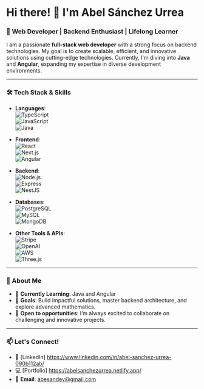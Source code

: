 # Hi there! 👋 I'm Abel Sánchez Urrea

### 🚀 Web Developer | Backend Enthusiast | Lifelong Learner

I am a passionate **full-stack web developer** with a strong focus on backend technologies. My goal is to create scalable, efficient, and innovative solutions using cutting-edge technologies. Currently, I'm diving into **Java** and **Angular**, expanding my expertise in diverse development environments.  

---

### 🛠️ Tech Stack & Skills

- **Languages**:  
  ![TypeScript](https://img.shields.io/badge/-TypeScript-3178C6?style=flat-square&logo=typescript&logoColor=white)  
  ![JavaScript](https://img.shields.io/badge/-JavaScript-F7DF1E?style=flat-square&logo=javascript&logoColor=black)  
  ![Java](https://img.shields.io/badge/-Java-007396?style=flat-square&logo=java&logoColor=white)

- **Frontend**:  
  ![React](https://img.shields.io/badge/-React-61DAFB?style=flat-square&logo=react&logoColor=black)  
  ![Next.js](https://img.shields.io/badge/-Next.js-000000?style=flat-square&logo=next.js&logoColor=white)  
  ![Angular](https://img.shields.io/badge/-Angular-DD0031?style=flat-square&logo=angular&logoColor=white)  

- **Backend**:  
  ![Node.js](https://img.shields.io/badge/-Node.js-339933?style=flat-square&logo=node.js&logoColor=white)  
  ![Express](https://img.shields.io/badge/-Express-000000?style=flat-square&logo=express&logoColor=white)  
  ![NestJS](https://img.shields.io/badge/-NestJS-E0234E?style=flat-square&logo=nestjs&logoColor=white)  

- **Databases**:  
  ![PostgreSQL](https://img.shields.io/badge/-PostgreSQL-336791?style=flat-square&logo=postgresql&logoColor=white)  
  ![MySQL](https://img.shields.io/badge/-MySQL-4479A1?style=flat-square&logo=mysql&logoColor=white)  
  ![MongoDB](https://img.shields.io/badge/-MongoDB-47A248?style=flat-square&logo=mongodb&logoColor=white)  

- **Other Tools & APIs**:  
  ![Stripe](https://img.shields.io/badge/-Stripe-008CDD?style=flat-square&logo=stripe&logoColor=white)  
  ![OpenAI](https://img.shields.io/badge/-OpenAI-412991?style=flat-square&logo=openai&logoColor=white)  
  ![AWS](https://img.shields.io/badge/-AWS-232F3E?style=flat-square&logo=amazon-aws&logoColor=white)  
  ![Three.js](https://img.shields.io/badge/-Three.js-000000?style=flat-square&logo=three.js&logoColor=white)  

---

### 🌟 About Me

- 🌱 **Currently Learning**: Java and Angular  
- 🎯 **Goals**: Build impactful solutions, master backend architecture, and explore advanced mathematics.  
- 💼 **Open to opportunities**: I’m always excited to collaborate on challenging and innovative projects.  

---

### 📫 Let's Connect!

- 💼 [LinkedIn] https://www.linkedin.com/in/abel-sanchez-urrea-090b112ab/
- 💻 [Portfolio] https://abelsanchezurrea.netlify.app/  
- 📧 **Email**: abesandev@gmail.com  

